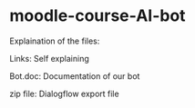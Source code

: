 # moodle-course-AI-bot

Explaination of the files:


Links: Self explaining

Bot.doc: Documentation of our bot

zip file: Dialogflow export file

